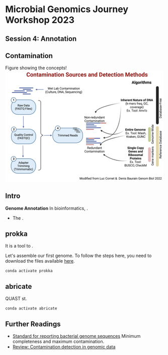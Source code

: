 # Microbial Genomics Journey Workshop 2023
## Session 4: Annotation

## Contamination
Figure showing the concepts!
![Quality](Quality_Check.jpg)

## Intro

**Genome Annotation**
In bioinformatics, .

* The .


## prokka
It is a tool to .<br/>

Let's assemble our first genome. To follow the steps here, you need to download the files available [here]().
```
conda activate prokka
```
## abricate
QUAST st.
```
conda activate abricate

```

## Further Readings
* [Standard for reporting bacterial genome sequences](https://www.nature.com/articles/nbt.3893) Minimum completeness and maximum contamination.
* [Review: Contamination detection in genomic data](https://genomebiology.biomedcentral.com/articles/10.1186/s13059-022-02619-9)
